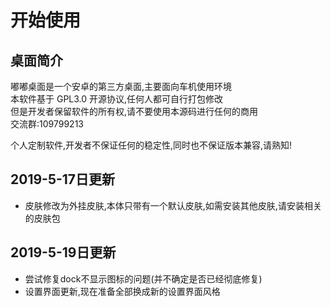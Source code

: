 # 开始使用
## 桌面简介

嘟嘟桌面是一个安卓的第三方桌面,主要面向车机使用环境<br/>
本软件基于 GPL3.0 开源协议,任何人都可自行打包修改<br/>
但是开发者保留软件的所有权,请不要使用本源码进行任何的商用<br/>
交流群:109799213<br/>

个人定制软件,开发者不保证任何的稳定性,同时也不保证版本兼容,请熟知!

## 2019-5-17日更新
- 皮肤修改为外挂皮肤,本体只带有一个默认皮肤,如需安装其他皮肤,请安装相关的皮肤包

## 2019-5-19日更新
- 尝试修复dock不显示图标的问题(并不确定是否已经彻底修复)
- 设置界面更新,现在准备全部换成新的设置界面风格

